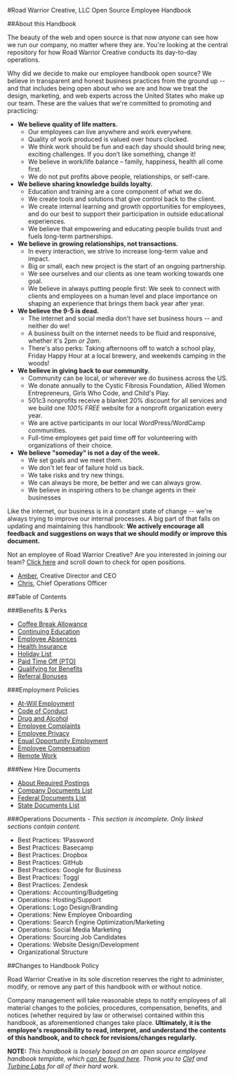 #Road Warrior Creative, LLC Open Source Employee Handbook

##About this Handbook

The beauty of the web and open source is that now *anyone* can see how we run our company, no matter where they are. You're looking at the central repository for how Road Warrior Creative conducts its day-to-day operations. 

Why did we decide to make our employee handbook open source? We believe in transparent and honest business practices from the ground up -- and that includes being open about who we are and how we treat the design, marketing, and web experts across the United States who make up our team. These are the values that we're committed to promoting and practicing:

* __We believe quality of life matters.__
	* Our employees can live anywhere and work everywhere.
	* Quality of work produced is valued over hours clocked.
	* We think work should be fun and each day should should bring new, exciting challenges. If you don’t like something, change it!
	* We believe in work/life balance – family, happiness, health all come first.
	* We do not put profits above people, relationships, or self-care.
* __We believe sharing knowledge builds loyalty.__
	* Education and training are a core component of what we do.
	* We create tools and solutions that give control back to the client. 
	* We create internal learning and growth opportunities for employees, and do our best to support their participation in outside educational experiences.
	* We believe that empowering and educating people builds trust and fuels long-term partnerships.
* __We believe in growing relationships, not transactions.__
	* In every interaction, we strive to increase long-term value and impact.
	* Big or small, each new project is the start of an ongoing partnership.
	* We see ourselves and our clients as one team working towards one goal.
	* We believe in always putting people first: We seek to connect with clients and employees on a human level and place importance on shaping an experience that brings them back year after year.
* __We believe the 9-5 is dead.__
	* The internet and social media don't have set business hours -- and neither do we!
	* A business built on the internet needs to be fluid and responsive, whether it's 2pm *or 2am*.
	* There's also perks: Taking afternoons off to watch a school play, Friday Happy Hour at a local brewery, and weekends camping in the woods!
* __We believe in giving back to our community.__
	* Community can be local, or wherever we do business across the US. 
	* We donate annually to the Cystic Fibrosis Foundation, Allied Women Entrepreneurs, Girls Who Code, and Child's Play.
	* 501c3 nonprofits receive a blanket 20% discount for all services and we build one *100% FREE* website for a nonprofit organization every year.
	* We are active participants in our local WordPress/WordCamp communities.
	* Full-time employees get paid time off for volunteering with organizations of their choice.
* __We believe "someday" is not a day of the week.__
	* We set goals and we meet them.
	* We don't let fear of failure hold us back.
	* We take risks and try new things.
	* We can always be more, be better and we can always grow. 
	* We believe in inspiring others to be change agents in their businesses

Like the internet, our business is in a constant state of change -- we're always trying to improve our internal processes. A big part of that falls on updating and maintaining this handbook: __We actively encourage all feedback and suggestions on ways that we should modify or improve this document.__

Not an employee of Road Warrior Creative? Are you interested in joining our team? [Click here](https://roadwarriorcreative.com/about/) and scroll down to check for open positions.

- [Amber](https://roadwarriorcreative.com/team/amber-hinds/), Creative Director and CEO 
- [Chris](https://roadwarriorcreative.com/team/chris-hinds/), Chief Operations Officer

##Table of Contents

###Benefits & Perks
* [Coffee Break Allowance](https://github.com/roadwarriorwp/rwc-employee-handbook/blob/master/benefits-and-perks/coffee-break-allowance.md)
* [Continuing Education](https://github.com/roadwarriorwp/rwc-employee-handbook/blob/master/benefits-and-perks/continuing-education.md)
* [Employee Absences](https://github.com/roadwarriorwp/rwc-employee-handbook/blob/master/benefits-and-perks/employee-absences.md)
* [Health Insurance](https://github.com/roadwarriorwp/rwc-employee-handbook/blob/master/benefits-and-perks/health-insurance.md)
* [Holiday List](https://github.com/roadwarriorwp/rwc-employee-handbook/blob/master/benefits-and-perks/holiday-list.md)
* [Paid Time Off (PTO)](https://github.com/roadwarriorwp/rwc-employee-handbook/blob/master/benefits-and-perks/paid-time-off.md)
* [Qualifying for Benefits](https://github.com/roadwarriorwp/rwc-employee-handbook/blob/master/benefits-and-perks/qualifying-for-benefits.md)
* [Referral Bonuses](https://github.com/roadwarriorwp/rwc-employee-handbook/blob/master/benefits-and-perks/referral-bonuses.md)

###Employment Policies
* [At-Will Employment](https://github.com/roadwarriorwp/rwc-employee-handbook/blob/master/employment-policies/at-will-employment.md)
* [Code of Conduct](https://github.com/roadwarriorwp/rwc-employee-handbook/blob/master/employment-policies/code-of-conduct.md)
* [Drug and Alcohol](https://github.com/roadwarriorwp/rwc-employee-handbook/blob/master/employment-policies/drug-and-alcohol.md)
* [Employee Complaints](https://github.com/roadwarriorwp/rwc-employee-handbook/blob/master/employment-policies/employee-complaints.md)
* [Employee Privacy](https://github.com/roadwarriorwp/rwc-employee-handbook/blob/master/employment-policies/employee-privacy.md)
* [Equal Opportunity Employment](https://github.com/roadwarriorwp/rwc-employee-handbook/blob/master/employment-policies/equal-opportunity-employment.md)
* [Employee Compensation](https://github.com/roadwarriorwp/rwc-employee-handbook/blob/master/employment-policies/salary-and-equity-compensation.md)
* [Remote Work](https://github.com/roadwarriorwp/rwc-employee-handbook/blob/master/employment-policies/working-remotely.md)

###New Hire Documents
* [About Required Postings](https://github.com/roadwarriorwp/rwc-employee-handbook/blob/master/new-hire-documents/about-required-postings.md)
* [Company Documents List](https://github.com/roadwarriorwp/rwc-employee-handbook/blob/master/new-hire-documents/company-document-list.md)
* [Federal Documents List](https://github.com/roadwarriorwp/rwc-employee-handbook/blob/master/new-hire-documents/federal-documents-list.md)
* [State Documents List](https://github.com/roadwarriorwp/rwc-employee-handbook/blob/master/new-hire-documents/state-documents-list.md)

###Operations Documents - _This section is incomplete. Only linked sections contain content._
* Best Practices: 1Password
* Best Practices: Basecamp
* Best Practices: Dropbox
* Best Practices: GitHub
* Best Practices: Google for Business
* Best Practices: Toggl
* Best Practices: Zendesk
* Operations: Accounting/Budgeting
* Operations: Hosting/Support
* Operations: Logo Design/Branding
* Operations: New Employee Onboarding
* Operations: Search Engine Optimization/Marketing
* Operations: Social Media Marketing
* Operations: Sourcing Job Candidates
* Operations: Website Design/Development
* Organizational Structure

##Changes to Handbook Policy

Road Warrior Creative in its sole discretion reserves the right to administer, modify, or remove any part of this handbook with or without notice. 

Company management will take reasonable steps to notify employees of all material changes to the policies, procedures, compensation, benefits, and notices (whether required by law or otherwise) contained within this handbook, as aforementioned changes take place. **Ultimately, it is the employee's responsibility to read, interpret, and understand the contents of this handbook, and to check for revisions/changes regularly.**

**NOTE:** _This handbook is loosely based on an open source employee handbook template, which [can be found here](https://github.com/turbinelabs/handbook-template). Thank you to [Clef](https://getclef.com) and [Turbine Labs](http://turbinelabs.io/) for all of their hard work._
